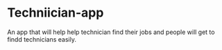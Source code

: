# Techniician-app
An app that will help help technician find their jobs and people will get to findd technicians easily.
